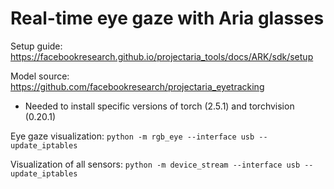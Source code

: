 # Real-time eye gaze with Aria glasses

Setup guide: https://facebookresearch.github.io/projectaria_tools/docs/ARK/sdk/setup

Model source: https://github.com/facebookresearch/projectaria_eyetracking
* Needed to install specific versions of torch (2.5.1) and torchvision (0.20.1)

Eye gaze visualization: `python -m rgb_eye --interface usb --update_iptables`

Visualization of all sensors: `python -m device_stream --interface usb --update_iptables`